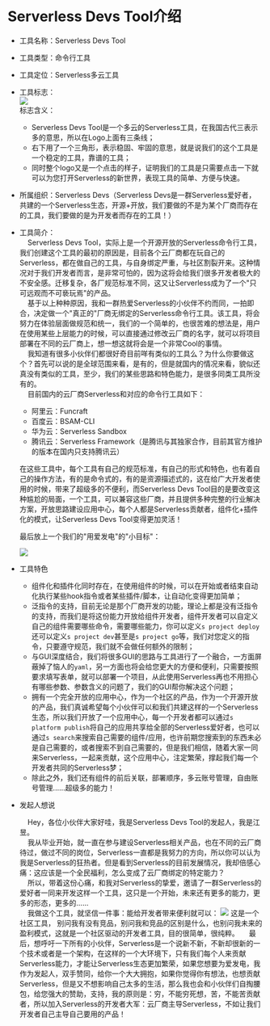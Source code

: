 # Serverless Devs Tool介绍

* 工具名称：Serverless Devs Tool
* 工具类型：命令行工具
* 工具定位：Serverless多云工具
* 工具标志：         
  ![](https://images.serverlessfans.com/s-tool/logo.jpg)       
  标志含义：      
    * Serverless Devs Tool是一个多云的Serverless工具，在我国古代三表示多的意思，所以在Logo上面有三条线；
    * 右下用了一个三角形，表示稳固、牢固的意思，就是说我们的这个工具是一个稳定的工具，靠谱的工具；
    * 同时整个logo又是一个点击的样子，证明我们的工具是只需要点击一下就可以为您打开Serverless的新世界，表现工具的简单、方便与快速。
* 所属组织：Serverless Devs（Serverless Devs是一群Serverless爱好者，共建的一个Serverless生态，开源+开放，我们要做的不是为某个厂商而存在的工具，我们要做的是为开发者而存在的工具！）
* 工具简介：    
  &nbsp;&nbsp;&nbsp;&nbsp;Serverless Devs Tool，实际上是一个开源开放的Serverless命令行工具，我们创建这个工具的最初的原因是，目前各个云厂商都在玩自己的Serverless，都在做自己的工具，与自身绑定严重，与社区割裂开来。这种情况对于我们开发者而言，是非常可怕的，因为这将会给我们很多开发者极大的不安全感。迁移复杂，各厂规范标准不同，这又让Serverless成为了一个"只可远观而不可亵玩焉"的产品。    
  &nbsp;&nbsp;&nbsp;&nbsp;基于以上种种原因，我和一群热爱Serverless的小伙伴不约而同，一拍即合，决定做一个"真正的"厂商无绑定的Serverless命令行工具。该工具，将会努力在体验层面做规范和统一，我们的一个简单的，也很苦难的想法是，用户在使用某些上层能力的时候，可以直接通过修改云厂商的名字，就可以将项目部署在不同的云厂商上，想一想这就将会是一个非常Cool的事情。    
  &nbsp;&nbsp;&nbsp;&nbsp;我知道有很多小伙伴们都很好奇目前咩有类似的工具么？为什么你要做这个？首先可以说的是全球范围来看，是有的，但是就国内的情况来看，貌似还真没有类似的工具，至少，我们的某些思路和特色能力，是很多同类工具所没有的。   
  &nbsp;&nbsp;&nbsp;&nbsp;目前国内的云厂商Serverless和对应的命令行工具如下：
  
  * 阿里云：Funcraft
  * 百度云：BSAM-CLI
  * 华为云：Serverless Sandbox
  * 腾讯云：Serverless Framework（是腾讯与其独家合作，目前其官方维护的版本在国内只支持腾讯云）
  
  在这些工具中，每个工具有自己的规范标准，有自己的形式和特色，也有着自己的操作方法，有的是命令式的，有的是资源描述式的，这在给广大开发者使用的时候，带来了超级多的不便利，而Serverless Devs Tool目的是要改变这种尴尬的局面，一个工具，可以兼容这些厂商，并且提供多种完整的行业解决方案，开放思路建设应用中心，每个人都是Serverless贡献者，组件化+插件化的模式，让Serverless Devs Tool变得更加灵活！
  
  最后放上一个我们的"用爱发电"的"小目标"：
  
  ![](https://images.serverlessfans.com/s-tool/zh/introduce-1.jpg)   

* 工具特色
   - 组件化和插件化同时存在，在使用组件的时候，可以在开始或者结束自动化执行某些hook指令或者某些插件/脚本，让自动化变得更加简单；
   - 泛指令的支持，目前无论是那个厂商开发的功能，理论上都是没有泛指令的支持，而我们是将这份能力开放给组件开发者，组件开发者可以自定义自己的组件需要哪些命令，需要哪些能力，你可以定义`s project deploy`还可以定义`s project dev`甚至是`s project go`等，我们对您定义的指令，只要遵守规范，我们就不会做任何额外的限制；
   - 与GUI深度结合，我们将很多GUI的思路与工具进行了一个融合，一方面屏蔽掉了恼人的`yaml`，另一方面也将会给您更大的方便和便利，只需要按照要求填写表单，就可以部署一个项目，从此使用Serverless再也不用担心有哪些参数、参数含义的问题了，我们的GUI帮你解决这个问题；
   - 拥有一个完全开放的应用中心，作为一个社区的产品，作为一个开源开放的产品，我们真诚希望每个小伙伴可以和我们共建这样的一个Serverless生态，所以我们开放了一个应用中心，每一个开发者都可以通过`s platform publish`将自己的应用共享给全部的Serverless爱好者，也可以通过`s search`来搜索自己需要的组件/应用，也许前期您搜索到的东西未必是自己需要的，或者搜索不到自己需要的，但是我们相信，随着大家一同来Serverless，一起来贡献，这个应用中心，注定繁荣，撑起我们每一个开发者共同的Serverless梦；  
   - 除此之外，我们还有组件的前后关联，部署顺序，多云账号管理，自由账号管理......超级多的能力！
    
* 发起人想说

     &nbsp;&nbsp;&nbsp;&nbsp;Hey，各位小伙伴大家好哇，我是Serverless Devs Tool的发起人，我是江昱。    
     &nbsp;&nbsp;&nbsp;&nbsp;我从毕业开始，就一直在参与建设Serverless相关产品，也在不同的云厂商待过，做过不同的岗位，Serverless一直都是我努力的方向，所以你可以认为我是Serverless的狂热者。但是看到Serverless的目前发展情况，我却倍感心痛：这应该是一个全民福利，怎么变成了云厂商绑定的特定能力？    
     &nbsp;&nbsp;&nbsp;&nbsp;所以，带着这份心痛，和我对Serverless的挚爱，邀请了一群Serverless的爱好者一同来开发这样一个工具，这只是一个开始，未来还有更多的能力，更多的形态，更多的......      
     &nbsp;&nbsp;&nbsp;&nbsp;我做这个工具，就坚信一件事：能给开发者带来便利就可以：
     ![](https://images.serverlessfans.com/s-tool/zh/introduce-2.jpg) 
     这是一个社区工具， 别问我有没有竞品，别问我和竞品的区别是什么，也别问我未来的盈利模式，这就是一个社区驱动的开发者工具，目的很简单，很纯粹。
      &nbsp;&nbsp;&nbsp;&nbsp;最后，想呼吁一下所有的小伙伴，Serverless是一个说新不新，不新却很新的一个技术或者是一个架构，在这样的一个大环境下，只有我们每个人来贡献Serverless能力，才能让Serverless生态更加繁荣，如果您想要为爱发电，我作为发起人，双手赞同，给你一个大大拥抱，如果你觉得你有想法，也想贡献Serverless，但是又不想影响自己太多的生活，那么我也会和小伙伴们自掏腰包，给您强大的赞助，支持，我的原则是：穷，不能穷死想，苦，不能苦贡献者，所以加入Serverless的开发者大军：云厂商主导Serverless，不如让我们开发者自己主导自己要用的产品！